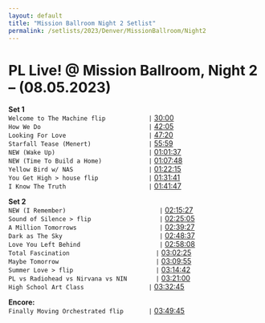 ```yaml
---
layout: default
title: "Mission Ballroom Night 2 Setlist"
permalink: /setlists/2023/Denver/MissionBallroom/Night2
---
```



# PL Live! @ Mission Ballroom, Night 2 – (08.05.2023)<br>

**Set 1** <br>
`Welcome to The Machine flip            |` [30:00](https://www.twitch.tv/videos/1891321151?t=00h30m00s)<br>
`How We Do                              |` [42:05](https://www.twitch.tv/videos/1891321151?t=00h42m05s)<br>
`Looking For Love                       |` [47:20](https://www.twitch.tv/videos/1891321151?t=00h47m20s)<br>
`Starfall Tease (Menert)                |` [55:59](https://www.twitch.tv/videos/1891321151?t=00h55m59s)<br>
`NEW (Wake Up)                          |` [01:01:37](https://www.twitch.tv/videos/1891321151?t=01h01m37s)<br>
`NEW (Time To Build a Home)             |` [01:07:48](https://www.twitch.tv/videos/1891321151?t=01h07m48s)<br>
`Yellow Bird w/ NAS                     |` [01:22:15](https://www.twitch.tv/videos/1891321151?t=01h22m15s)<br>
`You Get High > house flip              |` [01:31:41](https://www.twitch.tv/videos/1891321151?t=01h31m41s)<br>
`I Know The Truth                       |` [01:41:47](https://www.twitch.tv/videos/1891321151?t=01h41m47s)<br>

**Set 2**<br>
`NEW (I Remember)                          |` [02:15:27](https://www.twitch.tv/videos/1891321151?t=02h15m27s)<br>
`Sound of Silence > flip                   |` [02:25:05](https://www.twitch.tv/videos/1891321151?t=02h25m05s)<br>
`A Million Tomorrows                       |` [02:39:27](https://www.twitch.tv/videos/1891321151?t=02h39m27s)<br>
`Dark as The Sky                           |` [02:48:37](https://www.twitch.tv/videos/1891321151?t=02h48m37s)<br>
`Love You Left Behind                      |` [02:58:08](https://www.twitch.tv/videos/1891321151?t=02h58m08s)<br>
`Total Fascination                        |` [03:02:25](https://www.twitch.tv/videos/1891321151?t=03h02m25s)<br>
`Maybe Tomorrow                           |` [03:09:55](https://www.twitch.tv/videos/1891321151?t=03h09m55s)<br>
`Summer Love > flip                       |` [03:14:42](https://www.twitch.tv/videos/1891321151?t=03h14m42s)<br>
`PL vs Radiohead vs Nirvana vs NIN        |` [03:21:00](https://www.twitch.tv/videos/1891321151?t=03h21m00s)<br>
`High School Art Class                  |` [03:32:45](https://www.twitch.tv/videos/1891321151?t=03h32m45s)<br>

**Encore:**<br>
`Finally Moving Orchestrated flip       |` [03:49:45](https://www.twitch.tv/videos/1891321151?t=03h49m45s)<br>
